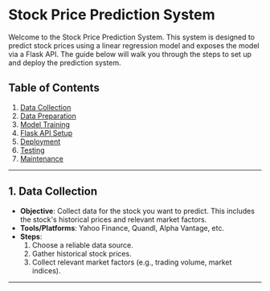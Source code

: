 # Stock Price Prediction System

Welcome to the Stock Price Prediction System. This system is designed to predict stock prices using a linear regression model and exposes the model via a Flask API. The guide below will walk you through the steps to set up and deploy the prediction system.

## Table of Contents

1. [Data Collection](#data-collection)
2. [Data Preparation](#data-preparation)
3. [Model Training](#model-training)
4. [Flask API Setup](#flask-api-setup)
5. [Deployment](#deployment)
6. [Testing](#testing)
7. [Maintenance](#maintenance)

---

## 1. Data Collection <a name="data-collection"></a>

- **Objective**: Collect data for the stock you want to predict. This includes the stock's historical prices and relevant market factors.
- **Tools/Platforms**: Yahoo Finance, Quandl, Alpha Vantage, etc.
- **Steps**:
  1. Choose a reliable data source.
  2. Gather historical stock prices.
  3. Collect relevant market factors (e.g., trading volume, market indices).

---
